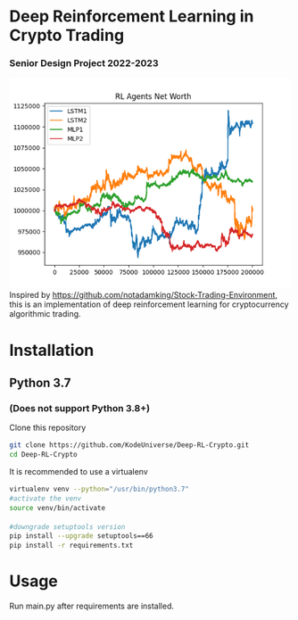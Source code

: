 # Deep Reinforcement Learning in Crypto Trading
### Senior Design Project 2022-2023

![](screenshots/RL-agents.png)
Inspired by https://github.com/notadamking/Stock-Trading-Environment, this is an implementation of deep reinforcement learning for cryptocurrency algorithmic trading.

# Installation

## Python 3.7
### (Does not support Python 3.8+)

Clone this repository

```BASH
git clone https://github.com/KodeUniverse/Deep-RL-Crypto.git
cd Deep-RL-Crypto
```

It is recommended to use a virtualenv
```BASH
virtualenv venv --python="/usr/bin/python3.7"
#activate the venv
source venv/bin/activate

#downgrade setuptools version
pip install --upgrade setuptools==66
pip install -r requirements.txt
```

# Usage

Run main.py after requirements are installed.

